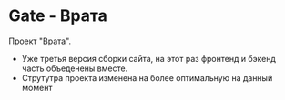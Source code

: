 # Gate - Врата

Проект "Врата".

  - Уже третья версия сборки сайта, на этот раз фронтенд и бэкенд часть объеденены вместе.
  - Струтутра проекта изменена на более оптимальную на данный момент
